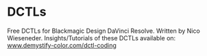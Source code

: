 # DCTLs
Free DCTLs for Blackmagic Design DaVinci Resolve. Written by Nico Wieseneder.
Insights/Tutorials of these DCTLs available on: www.demystify-color.com/dctl-coding
